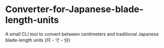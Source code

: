 # Converter-for-Japanese-blade-length-units
A small CLI tool to convert between centimeters and traditional Japanese blade-length units (尺・寸・分)
